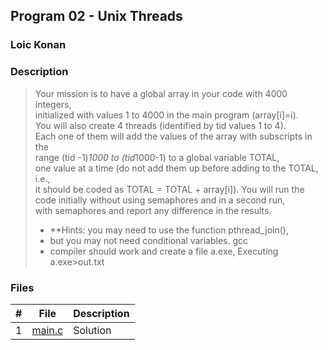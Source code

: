 ## Program 02 - Unix Threads

### Loic Konan

### Description

> Your mission is to have a global array in your code with 4000 integers,<br>
> initialized with values 1 to 4000 in the main program (array[i]=i).<br>
> You will also create 4 threads (identified by tid values 1 to 4).<br>
> Each one of them will add the values of the array with subscripts in the<br>
> range (tid -1)*1000 to (tid*1000-1) to a global variable TOTAL,<br>
> one value at a time (do not add them up before adding to the TOTAL, i.e.,<br>
> it should be coded as TOTAL = TOTAL + array[i]). You will run the<br>
> code initially without using semaphores and in a second run,<br>
> with semaphores and report any difference in the results.<br>
>
> - **Hints: you may need to use the function pthread_join(),
> - but you may not need conditional variables. gcc
> - compiler should work and create a file a.exe, Executing a.exe>out.txt

### Files

|   #   | File             | Description |
| :---: | ---------------- | ----------- |
|   1   | [main.c](main.c) | Solution    |
